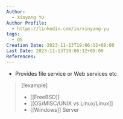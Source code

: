 ```yaml
---
Author:
  - Xinyang YU
Author Profile:
  - https://linkedin.com/in/xinyang-yu
tags:
  - OS
Creation Date: 2023-11-13T19:06:12+08:00
Last Date: 2023-11-13T19:06:12+08:00
References:
---
```

- Provides file service or Web services etc

>[!example]
>- [[FreeBSD]]
>- [[OS/MISC/UNIX vs Linux/Linux]]
>- [[Windows]] Server